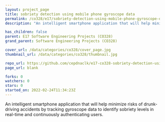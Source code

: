 ```yaml
---
layout: project_page
title: sobriety detection using mobile phone gyroscope data
permalink: /co328/e17/sobriety-detection-using-mobile-phone-gyroscope-data/
description: "An intelligent smartphone application that will help minimize risks of drunk-driving accidents by tracking gyroscope data to identify sobriety levels in real-time and continuously authenticating users."

has_children: false
parent: E17 Software Engineering Projects (CO328)
grand_parent: Software Engineering Projects (CO328)

cover_url: /data/categories/co328/cover_page.jpg
thumbnail_url: /data/categories/co328/thumbnail.jpg

repo_url: https://github.com/cepdnaclk/e17-co328-sobriety-detection-using-mobile-phone-gyroscope-data
page_url: blank

forks: 0
watchers: 0
stars: 0
started_on: 2022-02-24T11:34:23Z
---
```

An intelligent smartphone application that will help minimize risks of drunk-driving accidents by tracking gyroscope data to identify sobriety levels in real-time and continuously authenticating users.

